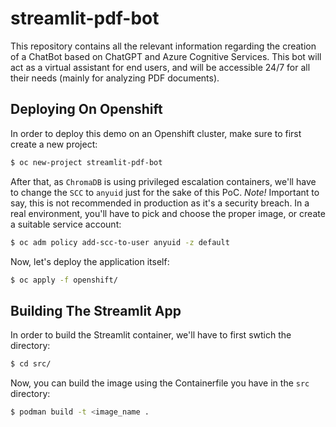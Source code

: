 # streamlit-pdf-bot
This repository contains all the relevant information regarding the creation of a ChatBot based on ChatGPT and Azure Cognitive Services. This bot will act as a virtual assistant for end users, and will be accessible 24/7 for all their needs (mainly for analyzing PDF documents).

## Deploying On Openshift 

In order to deploy this demo on an Openshift cluster, make sure to first create a new project: 

```bash 
$ oc new-project streamlit-pdf-bot
``` 

After that, as `ChromaDB` is using privileged escalation containers, we'll have to change the `SCC` to `anyuid` just for the sake of this PoC. 
*Note!* Important to say, this is not recommended in production as it's a security breach. In a real environment, you'll have to pick and choose the proper image, or create a suitable service account: 

```bash   
$ oc adm policy add-scc-to-user anyuid -z default
``` 

Now, let's deploy the application itself: 

```bash 
$ oc apply -f openshift/
``` 

## Building The Streamlit App 

In order to build the Streamlit container, we'll have to first swtich the directory: 

```bash
$ cd src/
```

Now, you can build the image using the Containerfile you have in the `src` directory: 

```bash
$ podman build -t <image_name .
```


